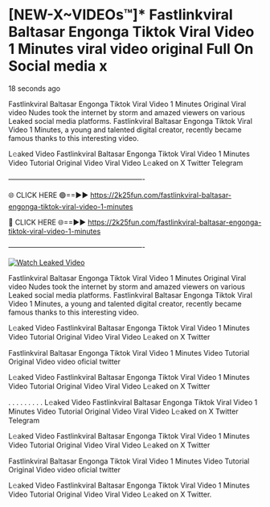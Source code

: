 # [NEW-X~VIDEOs™]* Fastlinkviral Baltasar Engonga Tiktok Viral Video 1 Minutes viral video original Full On Social media x

18 seconds ago

Fastlinkviral Baltasar Engonga Tiktok Viral Video 1 Minutes Original Viral video Nudes took the internet by storm and amazed viewers on various Leaked social media platforms. Fastlinkviral Baltasar Engonga Tiktok Viral Video 1 Minutes, a young and talented digital creator, recently became famous thanks to this interesting video.

L𝚎aked Video Fastlinkviral Baltasar Engonga Tiktok Viral Video 1 Minutes Video Tutorial Original Video Viral Video L𝚎aked on X Twitter Telegram

———————————————————-

🌐 CLICK HERE 🟢==►► https://2k25fun.com/fastlinkviral-baltasar-engonga-tiktok-viral-video-1-minutes

🔴 CLICK HERE 🌐==►► https://2k25fun.com/fastlinkviral-baltasar-engonga-tiktok-viral-video-1-minutes

———————————————————-

[![Watch Leaked Video](https://miro.medium.com/v2/resize:fit:828/format:webp/1*cilzJN44JGOrTw9NJCrNHA.gif "Watch Leaked Video")](https://2k25fun.com/fastlinkviral-baltasar-engonga-tiktok-viral-video-1-minutes)

Fastlinkviral Baltasar Engonga Tiktok Viral Video 1 Minutes Original Viral video Nudes took the internet by storm and amazed viewers on various Leaked social media platforms. Fastlinkviral Baltasar Engonga Tiktok Viral Video 1 Minutes, a young and talented digital creator, recently became famous thanks to this interesting video.

L𝚎aked Video Fastlinkviral Baltasar Engonga Tiktok Viral Video 1 Minutes Video Tutorial Original Video Viral Video L𝚎aked on X Twitter

Fastlinkviral Baltasar Engonga Tiktok Viral Video 1 Minutes Video Tutorial Original Video video oficial twitter

L𝚎aked Video Fastlinkviral Baltasar Engonga Tiktok Viral Video 1 Minutes Video Tutorial Original Video Viral Video L𝚎aked on X Twitter

. . . . . . . . . L𝚎aked Video Fastlinkviral Baltasar Engonga Tiktok Viral Video 1 Minutes Video Tutorial Original Video Viral Video L𝚎aked on X Twitter Telegram

L𝚎aked Video Fastlinkviral Baltasar Engonga Tiktok Viral Video 1 Minutes Video Tutorial Original Video Viral Video L𝚎aked on X Twitter

Fastlinkviral Baltasar Engonga Tiktok Viral Video 1 Minutes Video Tutorial Original Video video oficial twitter

L𝚎aked Video Fastlinkviral Baltasar Engonga Tiktok Viral Video 1 Minutes Video Tutorial Original Video Viral Video L𝚎aked on X Twitter.